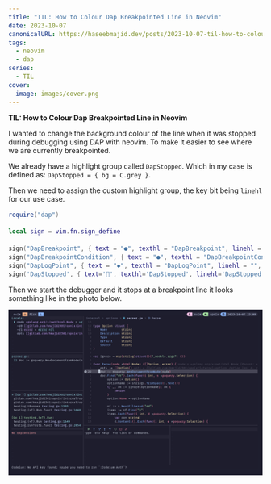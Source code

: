 ```yaml
---
title: "TIL: How to Colour Dap Breakpointed Line in Neovim"
date: 2023-10-07
canonicalURL: https://haseebmajid.dev/posts/2023-10-07-til-how-to-colour-dap-breakpointed-line-in-neovim
tags:
  - neovim
  - dap
series:
  - TIL
cover:
  image: images/cover.png
---
```


**TIL: How to Colour Dap Breakpointed Line in Neovim**

I wanted to change the background colour of the line when it was stopped during debugging using DAP with neovim.
To make it easier to see where we are currently breakpointed.

We already have a highlight group called `DapStopped`. Which in my case is defined as:
`DapStopped = { bg = C.grey }`.

Then we need to assign the custom highlight group, the key bit being `linehl` for our use case.

```lua {hl_lines=[8]}
require("dap")

local sign = vim.fn.sign_define

sign("DapBreakpoint", { text = "●", texthl = "DapBreakpoint", linehl = "", numhl = ""})
sign("DapBreakpointCondition", { text = "●", texthl = "DapBreakpointCondition", linehl = "", numhl = ""})
sign("DapLogPoint", { text = "◆", texthl = "DapLogPoint", linehl = "", numhl = ""})
sign('DapStopped', { text='', texthl='DapStopped', linehl='DapStopped', numhl= 'DapStopped' })
```

Then we start the debugger and it stops at a breakpoint line it looks something like in the photo below.

![Debugging](images/debug.png)

